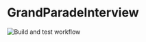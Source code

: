 # GrandParadeInterview
![Build and test workflow](https://github.com/KarolGrzesiak/GrandParadeInterview/actions/workflows/continuous-integration.yml/badge.svg)
